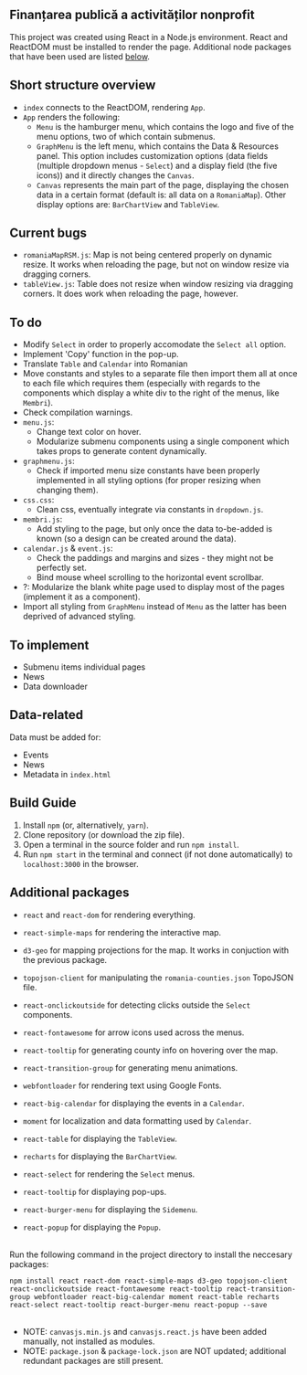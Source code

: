 ## Finanțarea publică a activităților nonprofit

This project was created using React in a Node.js environment. React and ReactDOM must be installed to render the page.
Additional node packages that have been used are listed [below](#additional-packages).

## Short structure overview

- `index` connects to the ReactDOM, rendering `App`.
- `App` renders the following:
    - `Menu` is the hamburger menu, which contains the logo and five of the menu options, two of which contain submenus.
    - `GraphMenu` is the left menu, which contains the Data & Resources panel. This option includes customization options (data fields (multiple dropdown menus - `Select`) and a display field (the five icons)) and it directly changes the `Canvas`.
    - `Canvas` represents the main part of the page, displaying the chosen data in a certain format (default is: all data on a `RomaniaMap`). Other display options are: `BarChartView` and `TableView`.

## Current bugs

- `romaniaMapRSM.js`:
    Map is not being centered properly on dynamic resize. It works when reloading the page, but not on window resize via dragging corners.
- `tableView.js`:
    Table does not resize when window resizing via dragging corners. It does work when reloading the page, however.

## To do

- Modify `Select` in order to properly accomodate the `Select all` option.
- Implement 'Copy' function in the pop-up.
- Translate `Table` and `Calendar` into Romanian
- Move constants and styles to a separate file then import them all at once to each file which requires them (especially with regards to the components which display a white div to the right of the menus, like `Membri`).
- Check compilation warnings.
- `menu.js`:
    - Change text color on hover.
    - Modularize submenu components using a single component which takes props to generate content dynamically.
- `graphmenu.js`:
    - Check if imported menu size constants have been properly implemented in all styling options (for proper resizing when changing them).
- `css.css`:
    - Clean css, eventually integrate via constants in `dropdown.js`.
- `membri.js`:
    - Add styling to the page, but only once the data to-be-added is known (so a design can be created around the data).
- `calendar.js` & `event.js`:
    - Check the paddings and margins and sizes - they might not be perfectly set.
    - Bind mouse wheel scrolling to the horizontal event scrollbar.
- ?: Modularize the blank white page used to display most of the pages (implement it as a component).
- Import all styling from `GraphMenu` instead of `Menu` as the latter has been deprived of advanced styling.

## To implement

- Submenu items individual pages
- News
- Data downloader

## Data-related

Data must be added for:
- Events
- News
- Metadata in `index.html`

## Build Guide

1) Install `npm` (or, alternatively, `yarn`).
2) Clone repository (or download the zip file).
3) Open a terminal in the source folder and run `npm install`.
4) Run `npm start` in the terminal and connect (if not done automatically) to `localhost:3000` in the browser.

## Additional packages

- `react` and `react-dom` for rendering everything.

- `react-simple-maps` for rendering the interactive map.
- `d3-geo` for mapping projections for the map. It works in conjuction with the previous package.
- `topojson-client` for manipulating the `romania-counties.json` TopoJSON file.
- `react-onclickoutside` for detecting clicks outside the `Select` components.
- `react-fontawesome` for arrow icons used across the menus.
- `react-tooltip` for generating county info on hovering over the map.
- `react-transition-group` for generating menu animations.
- `webfontloader` for rendering text using Google Fonts.
- `react-big-calendar` for displaying the events in a `Calendar`.
- `moment` for localization and data formatting used by `Calendar`.
- `react-table` for displaying the `TableView`.
- `recharts` for displaying the `BarChartView`.
- `react-select` for rendering the `Select` menus.
- `react-tooltip` for displaying pop-ups.
- `react-burger-menu` for displaying the `Sidemenu`.
- `react-popup` for displaying the `Popup`.
<br />
Run the following command in the project directory to install the neccesary packages:

`npm install react react-dom react-simple-maps d3-geo topojson-client react-onclickoutside react-fontawesome react-tooltip react-transition-group webfontloader react-big-calendar moment react-table recharts react-select react-tooltip react-burger-menu react-popup --save`
<br />
<br />
- NOTE: `canvasjs.min.js` and `canvasjs.react.js` have been added manually, not installed as modules.
- NOTE: `package.json` & `package-lock.json` are NOT updated; additional redundant packages are still present.